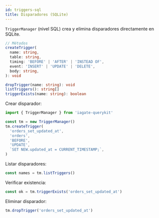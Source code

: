```yaml
---
id: triggers-sql
title: Disparadores (SQLite)
---
```


`TriggerManager` (nivel SQL) crea y elimina disparadores directamente en SQLite.

```ts
// Métodos
createTrigger(
  name: string,
  table: string,
  timing: 'BEFORE' | 'AFTER' | 'INSTEAD OF',
  event: 'INSERT' | 'UPDATE' | 'DELETE',
  body: string,
): void

dropTrigger(name: string): void
listTriggers(): string[]
triggerExists(name: string): boolean
```

Crear disparador:
```ts
import { TriggerManager } from 'iagate-querykit'

const tm = new TriggerManager()
tm.createTrigger(
  'orders_set_updated_at',
  'orders',
  'BEFORE',
  'UPDATE',
  `SET NEW.updated_at = CURRENT_TIMESTAMP;`,
)
```

Listar disparadores:
```ts
const names = tm.listTriggers()
```

Verificar existencia:
```ts
const ok = tm.triggerExists('orders_set_updated_at')
```

Eliminar disparador:
```ts
tm.dropTrigger('orders_set_updated_at')
``` 